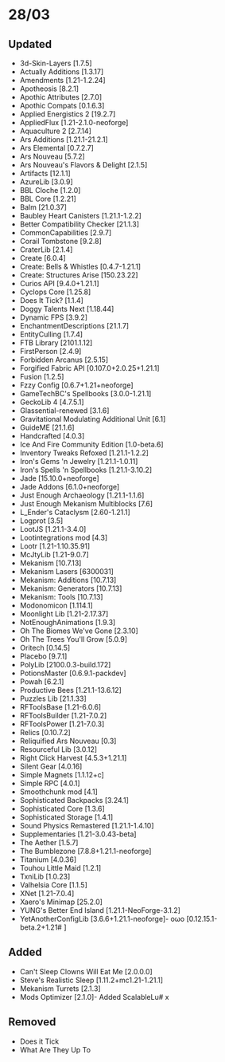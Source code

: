# 28/03

## Updated

- 3d-Skin-Layers [1.7.5]
- Actually Additions [1.3.17]
- Amendments [1.21-1.2.24]
- Apotheosis [8.2.1]
- Apothic Attributes [2.7.0]
- Apothic Compats [0.1.6.3]
- Applied Energistics 2 [19.2.7]
- AppliedFlux [1.21-2.1.0-neoforge]
- Aquaculture 2 [2.7.14]
- Ars Additions [1.21.1-21.2.1]
- Ars Elemental [0.7.2.7]
- Ars Nouveau [5.7.2]
- Ars Nouveau's Flavors & Delight [2.1.5]
- Artifacts [12.1.1]
- AzureLib [3.0.9]
- BBL Cloche [1.2.0]
- BBL Core [1.2.21]
- Balm [21.0.37]
- Baubley Heart Canisters [1.21.1-1.2.2]
- Better Compatibility Checker [21.1.3]
- CommonCapabilities [2.9.7]
- Corail Tombstone [9.2.8]
- CraterLib [2.1.4]
- Create [6.0.4]
- Create: Bells & Whistles [0.4.7-1.21.1]
- Create: Structures Arise [150.23.22]
- Curios API [9.4.0+1.21.1]
- Cyclops Core [1.25.8]
- Does It Tick? [1.1.4]
- Doggy Talents Next [1.18.44]
- Dynamic FPS [3.9.2]
- EnchantmentDescriptions [21.1.7]
- EntityCulling [1.7.4]
- FTB Library [2101.1.12]
- FirstPerson [2.4.9]
- Forbidden Arcanus [2.5.15]
- Forgified Fabric API [0.107.0+2.0.25+1.21.1]
- Fusion [1.2.5]
- Fzzy Config [0.6.7+1.21+neoforge]
- GameTechBC's Spellbooks [3.0.0-1.21.1]
- GeckoLib 4 [4.7.5.1]
- Glassential-renewed [3.1.6]
- Gravitational Modulating Additional Unit [6.1]
- GuideME [21.1.6]
- Handcrafted [4.0.3]
- Ice And Fire Community Edition [1.0-beta.6]
- Inventory Tweaks Refoxed [1.21.1-1.2.2]
- Iron's Gems 'n Jewelry [1.21.1-1.0.11]
- Iron's Spells 'n Spellbooks [1.21.1-3.10.2]
- Jade [15.10.0+neoforge]
- Jade Addons [6.1.0+neoforge]
- Just Enough Archaeology [1.21.1-1.1.6]
- Just Enough Mekanism Multiblocks [7.6]
- L_Ender's Cataclysm [2.60-1.21.1]
- Logprot [3.5]
- LootJS [1.21.1-3.4.0]
- Lootintegrations mod [4.3]
- Lootr [1.21-1.10.35.91]
- McJtyLib [1.21-9.0.7]
- Mekanism [10.7.13]
- Mekanism Lasers [6300031]
- Mekanism: Additions [10.7.13]
- Mekanism: Generators [10.7.13]
- Mekanism: Tools [10.7.13]
- Modonomicon [1.114.1]
- Moonlight Lib [1.21-2.17.37]
- NotEnoughAnimations [1.9.3]
- Oh The Biomes We've Gone [2.3.10]
- Oh The Trees You'll Grow [5.0.9]
- Oritech [0.14.5]
- Placebo [9.7.1]
- PolyLib [2100.0.3-build.172]
- PotionsMaster [0.6.9.1-packdev]
- Powah [6.2.1]
- Productive Bees [1.21.1-13.6.12]
- Puzzles Lib [21.1.33]
- RFToolsBase [1.21-6.0.6]
- RFToolsBuilder [1.21-7.0.2]
- RFToolsPower [1.21-7.0.3]
- Relics [0.10.7.2]
- Reliquified Ars Nouveau [0.3]
- Resourceful Lib [3.0.12]
- Right Click Harvest [4.5.3+1.21.1]
- Silent Gear [4.0.16]
- Simple Magnets [1.1.12+c]
- Simple RPC [4.0.1]
- Smoothchunk mod [4.1]
- Sophisticated Backpacks [3.24.1]
- Sophisticated Core [1.3.6]
- Sophisticated Storage [1.4.1]
- Sound Physics Remastered [1.21.1-1.4.10]
- Supplementaries [1.21-3.0.43-beta]
- The Aether [1.5.7]
- The Bumblezone [7.8.8+1.21.1-neoforge]
- Titanium [4.0.36]
- Touhou Little Maid [1.2.1]
- TxniLib [1.0.23]
- Valhelsia Core [1.1.5]
- XNet [1.21-7.0.4]
- Xaero's Minimap [25.2.0]
- YUNG's Better End Island [1.21.1-NeoForge-3.1.2]
- YetAnotherConfigLib [3.6.6+1.21.1-neoforge]- oωo [0.12.15.1-beta.2+1.21# ]

## Added

- Can't Sleep Clowns Will Eat Me [2.0.0.0]
- Steve's Realistic Sleep [1.11.2+mc1.21-1.21.1]
- Mekanism Turrets [2.1.3]
- Mods Optimizer [2.1.0]- Added ScalableLu# x

## Removed

- Does it Tick
- What Are They Up To
